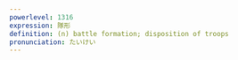 ```yaml
---
powerlevel: 1316
expression: 隊形
definition: (n) battle formation; disposition of troops
pronunciation: たいけい
---
```

